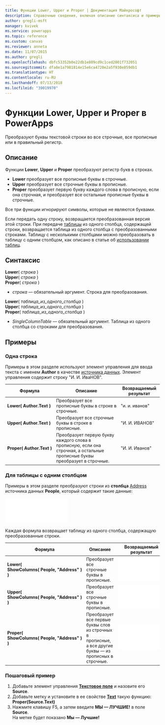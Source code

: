 ```yaml
---
title: Функции Lower, Upper и Proper | Документация Майкрософт
description: Справочные сведения, включая описание синтаксиса и примеры, для функций Lower, Upper и Proper в PowerApps
author: gregli-msft
manager: kvivek
ms.service: powerapps
ms.topic: reference
ms.custom: canvas
ms.reviewer: anneta
ms.date: 11/07/2015
ms.author: gregli
ms.openlocfilehash: dbfc53352b0e22db1e809cd9c1ced2001f732051
ms.sourcegitcommit: dfa0e1a7981814e15e6ca4720e2a5f930e859db1
ms.translationtype: HT
ms.contentlocale: ru-RU
ms.lasthandoff: 07/13/2018
ms.locfileid: "39019970"
---
```

# <a name="lower-upper-and-proper-functions-in-powerapps"></a>Функции Lower, Upper и Proper в PowerApps
Преобразуют буквы текстовой строки во все строчные, все прописные или в правильный регистр.

## <a name="description"></a>Описание
Функции **Lower**, **Upper** и **Proper** преобразуют регистр букв в строках.

* **Lower** преобразует все прописные буквы в строчные.
* **Upper** преобразует все строчные буквы в прописные.
* **Proper** преобразует первую букву каждого слова в прописную, если она строчная, и преобразует все остальные прописные буквы в строчные.

Все три функции игнорируют символы, которые не являются буквами.

Если передать одну строку, возвращается преобразованная версия этой строки.  При передаче [таблицы](../working-with-tables.md) из одного столбца, содержащей строки, возвращается таблица из одного столбца с преобразованными строками. Таблицу с несколькими столбцами можно преобразовать в таблицу с одним столбцом, как описано в статье об [использовании таблиц](../working-with-tables.md).

## <a name="syntax"></a>Синтаксис
**Lower**( *строка* )<br>**Upper**( *строка* )<br>**Proper**( *строка* )

* *строка* — обязательный аргумент. Строка для преобразования.

**Lower**( *таблица_из_одного_столбца* )<br>**Upper**( *таблица_из_одного_столбца* )<br>**Proper**( *таблица_из_одного_столбца* )

* *SingleColumnTable* — обязательный аргумент. Таблица из одного столбца со строками для преобразования.

## <a name="examples"></a>Примеры
### <a name="single-string"></a>Одна строка
Примеры в этом разделе используют элемент управления для ввода текста с именем **Author** в качестве [источника данных](../working-with-data-sources.md). Элемент управления содержит строку "И. И. ИваНОВ".

| Формула | Описание | Возвращаемый результат |
| --- | --- | --- |
| **Lower(&nbsp;Author.Text&nbsp;)** |Преобразует все прописные буквы в строке в строчные. |"и. и. иванов" |
| **Upper(&nbsp;Author.Text&nbsp;)** |Преобразует все строчные буквы в строке в прописные. |"И. И. ИВАНОВ" |
| **Proper(&nbsp;Author.Text&nbsp;)** |Преобразует первую букву каждого слова в прописную, если она строчная, а остальные прописные буквы преобразует в строчные. |"И. И. Иванов" |

### <a name="single-column-table"></a>Для таблицы с одним столбцом
Примеры в этом разделе преобразуют строки из **столбца** [Address](../working-with-tables.md#columns) источника данных **People**, который содержит такие данные:

![](media/function-lower-upper-proper/people-table.png)

Каждая формула возвращает таблицу из одного столбца, содержащую преобразованные строки.

| Формула | Описание | Возвращаемый результат |
| --- | --- | --- |
| **Lower( ShowColumns(&nbsp;People,&nbsp;"Address"&nbsp;) )** |Преобразует все строчные буквы в прописные. |<style> img { max-width:none; } </style> ![](media/function-lower-upper-proper/people-table-lower.png) |
| **Upper( ShowColumns(&nbsp;People,&nbsp;"Address"&nbsp;) )** |Преобразует все строчные буквы в прописные. |![](media/function-lower-upper-proper/people-table-upper.png) |
| **Proper( ShowColumns(&nbsp;People,&nbsp;"Address"&nbsp;) )** |Преобразует все первые буквы слов из строчных в прописные, а все другие буквы — из прописных в строчные. |![](media/function-lower-upper-proper/people-table-proper.png) |

### <a name="step-by-step-example"></a>Пошаговый пример
1. Добавьте элемент управления **[Текстовое поле](../controls/control-text-input.md)** и назовите его **Source**.
2. Добавьте метку и установите в ее свойстве **[Text](../controls/properties-core.md)** такую функцию:<br>**Proper(Source.Text)**
3. Нажмите клавишу F5, а затем введите **МЫ — ЛУЧШИЕ!** в поле **Source**.<br>На метке будет показано **Мы — Лучшие!**

